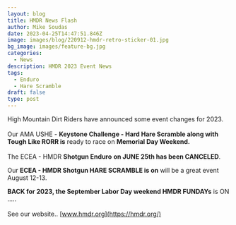```yaml
---
layout: blog
title: HMDR News Flash
author: Mike Soudas
date: 2023-04-25T14:47:51.846Z
image: images/blog/220912-hmdr-retro-sticker-01.jpg
bg_image: images/feature-bg.jpg
categories:
  - News
description: HMDR 2023 Event News
tags:
  - Enduro
  - Hare Scramble
draft: false
type: post
---
```

High Mountain Dirt Riders have announced some event changes for 2023.\
\
Our AMA USHE - **Keystone Challenge - Hard Hare Scramble along with Tough Like RORR is** ready to race on **Memorial Day Weekend.**\
\
The ECEA -  HMDR **Shotgun Enduro** **on JUNE 25th has been CANCELED**. 

Our **ECEA - HMDR Shotgun HARE SCRAMBLE is on** will be a great event August 12-13.

**BACK for 2023, the September Labor Day weekend HMDR FUNDAYs** is ON .....\
\
See our website..  [www.hmdr.org](https://hmdr.org/)